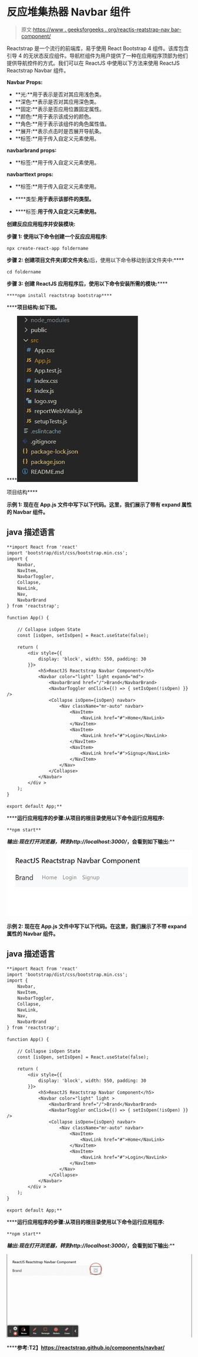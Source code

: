 # 反应堆集热器 Navbar 组件

> 原文:[https://www . geeksforgeeks . org/reactjs-reatstrap-nav bar-component/](https://www.geeksforgeeks.org/reactjs-reactstrap-navbar-component/)

Reactstrap 是一个流行的前端库，易于使用 React Bootstrap 4 组件。该库包含引导 4 的无状态反应组件。导航栏组件为用户提供了一种在应用程序顶部为他们提供导航控件的方式。我们可以在 ReactJS 中使用以下方法来使用 ReactJS Reactstrap Navbar 组件。

**Navbar Props:**

*   **光:**用于表示是否对其应用浅色类。
*   **深色:**表示是否对其应用深色类。
*   **固定:**表示是否应用位置固定属性。
*   **颜色:**用于表示该成分的颜色。
*   **角色:**用于表示该组件的角色属性值。
*   **展开:**表示点击时是否展开导航条。
*   **标签:**用于传入自定义元素使用。

**navbarbrand props∶**

*   **标签:**用于传入自定义元素使用。

**navbarttext props:**

*   **标签:**用于传入自定义元素使用。

*   ****类型:**用于表示该部件的类型。**
*   ****标签:**用于传入自定义元素使用。**

****创建反应应用程序并安装模块:****

****步骤 1:** 使用以下命令创建一个反应应用程序:**

```
npx create-react-app foldername
```

****步骤 2:** 创建项目文件夹(即文件夹名**)后，使用以下命令移动到该文件夹中:****

```
cd foldername
```

****步骤 3:** 创建 ReactJS 应用程序后，使用以下命令安装所需的****模块:******

```
****npm install reactstrap bootstrap****
```

********项目结构:**如下图。******

****![](img/f04ae0d8b722a9fff0bd9bd138b29c23.png)

项目结构**** 

******示例 1:** 现在在 **App.js** 文件中写下以下代码。这里，我们展示了带有 expand 属性的 Navbar 组件。****

## ****java 描述语言****

```
**import React from 'react'
import 'bootstrap/dist/css/bootstrap.min.css';
import {
    Navbar,
    NavItem,
    NavbarToggler,
    Collapse,
    NavLink,
    Nav,
    NavbarBrand
} from 'reactstrap';

function App() {

    // Collapse isOpen State
    const [isOpen, setIsOpen] = React.useState(false);

    return (
        <div style={{
            display: 'block', width: 550, padding: 30
        }}>
            <h5>ReactJS Reactstrap Navbar Component</h5>
            <Navbar color="light" light expand="md">
                <NavbarBrand href="/">Brand</NavbarBrand>
                <NavbarToggler onClick={() => { setIsOpen(!isOpen) }} />
                <Collapse isOpen={isOpen} navbar>
                    <Nav className="mr-auto" navbar>
                        <NavItem>
                            <NavLink href="#">Home</NavLink>
                        </NavItem>
                        <NavItem>
                            <NavLink href="#">Login</NavLink>
                        </NavItem>
                        <NavItem>
                            <NavLink href="#">Signup</NavLink>
                        </NavItem>
                    </Nav>
                </Collapse>
            </Navbar>
        </div >
    );
}

export default App;**
```

******运行应用程序的步骤:**从项目的根目录使用以下命令运行应用程序:****

```
**npm start**
```

******输出:**现在打开浏览器，转到***http://localhost:3000/***，会看到如下输出:****

****![](img/2121d6b39808adaa0aaf1eea35d1decc.png)****

******示例 2:** 现在在 **App.js** 文件中写下以下代码。在这里，我们展示了不带 expand 属性的 Navbar 组件。****

## ****java 描述语言****

```
**import React from 'react'
import 'bootstrap/dist/css/bootstrap.min.css';
import {
    Navbar,
    NavItem,
    NavbarToggler,
    Collapse,
    NavLink,
    Nav,
    NavbarBrand
} from 'reactstrap';

function App() {

    // Collapse isOpen State
    const [isOpen, setIsOpen] = React.useState(false);

    return (
        <div style={{
            display: 'block', width: 550, padding: 30
        }}>
            <h5>ReactJS Reactstrap Navbar Component</h5>
            <Navbar color="light" light >
                <NavbarBrand href="/">Brand</NavbarBrand>
                <NavbarToggler onClick={() => { setIsOpen(!isOpen) }} />
                <Collapse isOpen={isOpen} navbar>
                    <Nav className="mr-auto" navbar>
                        <NavItem>
                            <NavLink href="#">Home</NavLink>
                        </NavItem>
                        <NavItem>
                            <NavLink href="#">Login</NavLink>
                        </NavItem>
                    </Nav>
                </Collapse>
            </Navbar>
        </div >
    );
}

export default App;**
```

******运行应用程序的步骤:**从项目的根目录使用以下命令运行应用程序:****

```
**npm start**
```

******输出:**现在打开浏览器，转到***http://localhost:3000/***，会看到如下输出:****

****![](img/fd15f6dd5433ee71af9b3f2f5dc0124c.png)****

******参考:**T2】https://reactstrap.github.io/components/navbar/****